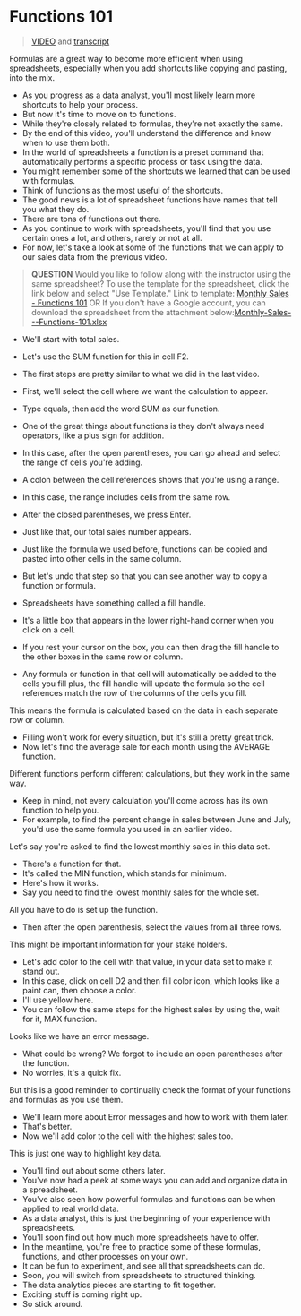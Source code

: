 # Functions 101

> [VIDEO](./resources/1_VIDEO_Function-101.mp4) and [transcript](./resources/1_VIDEO_Function-101.txt)

Formulas are a great way to become more efficient when using spreadsheets, especially when you add shortcuts like copying and pasting, into the mix.

- As you progress as a data analyst, you'll most likely learn more shortcuts to help your process.
- But now it's time to move on to functions.
- While they're closely related to formulas, they're not exactly the same.
- By the end of this video, you'll understand the difference and know when to use them both.
- In the world of spreadsheets a function is a preset command that automatically performs a specific process or task using the data.
- You might remember some of the shortcuts we learned that can be used with formulas.
- Think of functions as the most useful of the shortcuts.
- The good news is a lot of spreadsheet functions have names that tell you what they do.
- There are tons of functions out there.
- As you continue to work with spreadsheets, you'll find that you use certain ones a lot, and others, rarely or not at all.
- For now, let's take a look at some of the functions that we can apply to our sales data from the previous video.

> **QUESTION**
Would you like to follow along with the instructor using the same spreadsheet? To use the template for the spreadsheet, click the link below and select "Use Template."
Link to template: [Monthly Sales - Functions 101](https://docs.google.com/spreadsheets/d/1YINveZ3IpAPDJZh-FWzC7vhGl-I29QeZ9Khie84qUWY/template/preview?usp=sharing&resourcekey=0-f5_V9Bq_9iJES6diyhIquA) OR If you don't have a Google account, you can download the spreadsheet from the attachment below:[Monthly-Sales---Functions-101.xlsx](./resources/Monthly-Sales---Functions-101.xlsx)

- We'll start with total sales.
- Let's use the SUM function for this in cell F2.
- The first steps are pretty similar to what we did in the last video.
- First, we'll select the cell where we want the calculation to appear.
- Type equals, then add the word SUM as our function.
- One of the great things about functions is they don't always need operators, like a plus sign for addition.
- In this case, after the open parentheses, you can go ahead and select the range of cells you're adding.
- A colon between the cell references shows that you're using a range.
- In this case, the range includes cells from the same row.
- After the closed parentheses, we press Enter.
- Just like that, our total sales number appears.
- Just like the formula we used before, functions can be copied and pasted into other cells in the same column.

- But let's undo that step so that you can see another way to copy a function or formula.
- Spreadsheets have something called a fill handle.
- It's a little box that appears in the lower right-hand corner when you click on a cell.
- If you rest your cursor on the box, you can then drag the fill handle to the other boxes in the same row or column.
- Any formula or function in that cell will automatically be added to the cells you fill plus, the fill handle will update the formula so the cell references match the row of the columns of the cells you fill.

This means the formula is calculated based on the data in each separate row or column.
- Filling won't work for every situation, but it's still a pretty great trick.
- Now let's find the average sale for each month using the AVERAGE function.

Different functions perform different calculations, but they work in the same way.
- Keep in mind, not every calculation you'll come across has its own function to help you.
- For example, to find the percent change in sales between June and July, you'd use the same formula you used in an earlier video.

Let's say you're asked to find the lowest monthly sales in this data set.
- There's a function for that.
- It's called the MIN function, which stands for minimum.
- Here's how it works.
- Say you need to find the lowest monthly sales for the whole set.

All you have to do is set up the function.
- Then after the open parenthesis, select the values from all three rows.

This might be important information for your stake holders.
- Let's add color to the cell with that value, in your data set to make it stand out.
- In this case, click on cell D2 and then fill color icon, which looks like a paint can, then choose a color.
- I'll use yellow here.
- You can follow the same steps for the highest sales by using the, wait for it, MAX function.

Looks like we have an error message.
- What could be wrong? We forgot to include an open parentheses after the function.
- No worries, it's a quick fix.

But this is a good reminder to continually check the format of your functions and formulas as you use them.
- We'll learn more about Error messages and how to work with them later.
- That's better.
- Now we'll add color to the cell with the highest sales too.

This is just one way to highlight key data.
- You'll find out about some others later.
- You've now had a peek at some ways you can add and organize data in a spreadsheet.
- You've also seen how powerful formulas and functions can be when applied to real world data.
- As a data analyst, this is just the beginning of your experience with spreadsheets.
- You'll soon find out how much more spreadsheets have to offer.
- In the meantime, you're free to practice some of these formulas, functions, and other processes on your own.
- It can be fun to experiment, and see all that spreadsheets can do.
- Soon, you will switch from spreadsheets to structured thinking.
- The data analytics pieces are starting to fit together.
- Exciting stuff is coming right up.
- So stick around.


